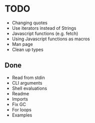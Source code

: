 # TODO
- Changing quotes
- Use iterators instead of Strings
- Javascript functions (e.g. fetch)
- Using Javascript functions as macros
- Man page
- Clean up types

## Done
- Read from stdin
- CLI arguments
- Shell evaluations
- Readme
- Imports
- Fix GC
- For loops
- Examples
